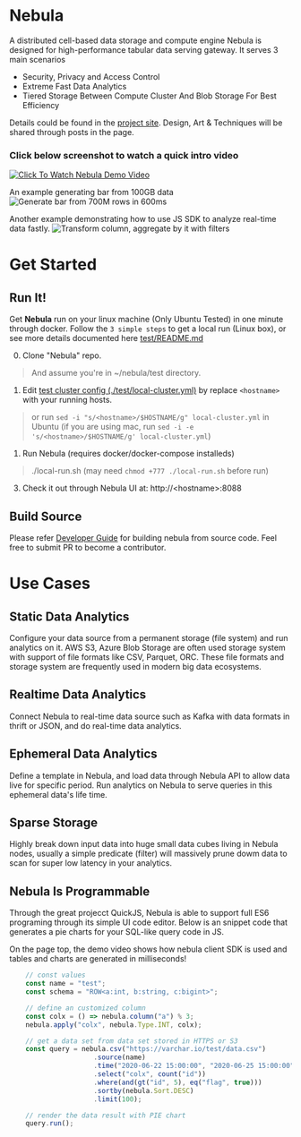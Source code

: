 # Nebula
A distributed cell-based data storage and compute engine
Nebula is designed for high-performance tabular data serving gateway. It serves 3 main scenarios
- Security, Privacy and Access Control
- Extreme Fast Data Analytics
- Tiered Storage Between Compute Cluster And Blob Storage For Best Efficiency

Details could be found in the [project site](https://nebula.bz).
Design, Art & Techniques will be shared through posts in the page.

### Click below screenshot to watch a quick intro video
[![Click To Watch Nebula Demo Video](./test/nebula-rep.png)](https://youtu.be/ciYD73z6Eiw "Nebula Demo")

An example generating bar from 100GB data
![Generate bar from 700M rows in 600ms](./test/nebula-rep2.png)

Another example demonstrating how to use JS SDK to analyze real-time data fastly.
![Transform column, aggregate by it with filters](./test/nebula-ide.png)



# Get Started
## Run It!
Get **Nebula** run on your linux machine (Only Ubuntu Tested) in one minute through docker.
Follow the `3 simple steps` to get a local run (Linux box),  or see more details documented here [test/README.md](./test/README.md)

0. Clone "Nebula" repo.
> And assume you're in ~/nebula/test directory.
1. Edit [test cluster config (./test/local-cluster.yml)](./test/local-cluster.yml) by replace `<hostname>` with your running hosts.
> or run `sed -i "s/<hostname>/$HOSTNAME/g" local-cluster.yml` in Ubuntu (if you are using mac, run `sed -i -e 's/<hostname>/$HOSTNAME/g' local-cluster.yml`)
1. Run Nebula (requires docker/docker-compose installeds)
> ./local-run.sh  (may need `chmod +777 ./local-run.sh` before run)
3. Check it out through Nebula UI at: http://&lt;hostname&gt;:8088

## Build Source
Please refer [Developer Guide](./dev.md) for building nebula from source code.
Feel free to submit PR to become a contributor.

# Use Cases
## Static Data Analytics
Configure your data source from a permanent storage (file system) and run analytics on it. 
AWS S3, Azure Blob Storage are often used storage system with support of file formats like CSV, Parquet, ORC. 
These file formats and storage system are frequently used in modern big data ecosystems.

## Realtime Data Analytics
Connect Nebula to real-time data source such as Kafka with data formats in thrift or JSON, and do real-time data analytics.

## Ephemeral Data Analytics
Define a template in Nebula, and load data through Nebula API to allow data live for specific period. 
Run analytics on Nebula to serve queries in this ephemeral data's life time.

## Sparse Storage
Highly break down input data into huge small data cubes living in Nebula nodes, usually a simple predicate (filter) will massively 
prune dowm data to scan for super low latency in your analytics.

## Nebula Is Programmable
Through the great projecct QuickJS, Nebula is able to support full ES6 programing through its simple UI code editor.
Below is an snippet code that generates a pie charts for your SQL-like query code in JS.

On the page top, the demo video shows how nebula client SDK is used and tables and charts are generated in milliseconds!

```javascript
    // const values
    const name = "test";
    const schema = "ROW<a:int, b:string, c:bigint>";

    // define an customized column
    const colx = () => nebula.column("a") % 3;
    nebula.apply("colx", nebula.Type.INT, colx);

    // get a data set from data set stored in HTTPS or S3
    const query = nebula.csv("https://varchar.io/test/data.csv")
                     .source(name)
                     .time("2020-06-22 15:00:00", "2020-06-25 15:00:00")
                     .select("colx", count("id"))
                     .where(and(gt("id", 5), eq("flag", true)))
                     .sortby(nebula.Sort.DESC)
                     .limit(100);

    // render the data result with PIE chart
    query.run();
```
